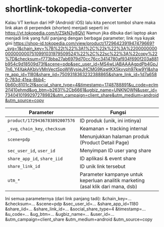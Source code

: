 # shortlink-tokopedia-converter
Kalau VT kerkun dari HP (Android/ iOS) lalu kita pencet tombol share maka link akan di perpendek (shorten) menjadi seperti ini https://vt.tokopedia.com/t/ZSkN3y8QV/
Namun jika dibuka dari laptop akan menjadi link yang full/ panjang dengan berbagai parameter; link nya kayak gini https://shop-id.tokopedia.com/view/product/1729642391947479669?_svg=1&chain_key=%7B%22t%22%3A1%2C%22k%22%3A%22000000000000000007510991031979509524%22%2C%22sc%22%3A%22copy%22%7D&checksum=f773bba27ab6979d70cc76cc3414780af934f690f203a881b954c9d18509d73f&scene=pdp&sec_user_id=MS4wLjABAAAAgpdPb4GpJ7n6_Y4XakAKblvVMnVectSpoWWysjeJHCMG9KqwtKX5kvyph97kw9Yl&share_app_id=1180&share_iid=7509318363232388865&share_link_id=1d7a6580-783d-41ea-8bb4-0b60c8101c2f&social_share_type=4&timestamp=1748788891&u_code=eclm2l1410ehmd&ug_btm=b2631%2Cb6661&ugbiz_name=UNKNOWN&user_id=7340410199297278982&utm_campaign=client_share&utm_medium=android&utm_source=copy

| Parameter                       | Fungsi                                                                           |
| ------------------------------- | -------------------------------------------------------------------------------- |
| `product/1729436783892007576`   | ID produk (unik, ini intinya)                                                    |
| `_svg`, `chain_key`, `checksum` | Keamanan + tracking internal                                                     |
| `scene=pdp`                     | Menunjukkan halaman produk (Product Detail Page)                                 |
| `sec_user_id`, `user_id`        | Menyimpan ID user yang share                                                     |
| `share_app_id`, `share_iid`     | ID aplikasi & event share                                                        |
| `share_link_id`                 | ID unik link tersebut                                                            |
| `utm_*`                         | Parameter kampanye untuk keperluan analitik marketing (asal klik dari mana, dsb) |

Ini semua parameternya (dari link panjang tadi):
&chain_key=... 
&checksum=...
&scene=pdp
&sec_user_id=...
&share_app_id=1180
&share_iid=...
&share_link_id=...
&social_share_type=4
&timestamp=...
&u_code=...
&ug_btm=...
&ugbiz_name=...
&user_id=...
&utm_campaign=client_share
&utm_medium=android
&utm_source=copy

